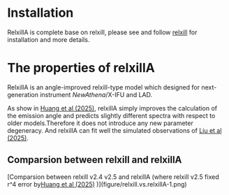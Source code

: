 
#  Installation

RelxillA is complete base on relxill, please see and follow [relxill](http://www.sternwarte.uni-erlangen.de/~dauser/research/relxill/) for installation and more details.

# The properties of relxillA

RelxillA is an angle-improved relxill-type model which designed for next-generation instrument *NewAthena*/X-IFU and LAD. 

As show in [Huang et al (2025)](https://arxiv.org/abs/2506.00946), relxillA simply improves the calculation of the emission angle and predicts slightly different spectra with respect to older models.Therefore it does not introduce any new parameter degeneracy. And relxillA can fit well the simulated observations of [Liu et al (2025)](https://academic.oup.com/mnras/article/536/3/2594/7922853).

## Comparsion between relxill and relxillA

[Comparsion between relxill v2.4 v2.5 and relxillA (where relxill v2.5 fixed r^4 error by[Huang et al (2025)](https://arxiv.org/abs/2506.00946) )](figure/relxill.vs.relxillA-1.png)

